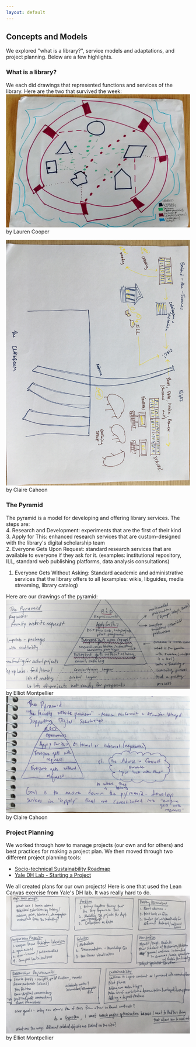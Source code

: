 ```yaml
---
layout: default
---
```

## Concepts and Models
<p>We explored "what is a library?", service models and adaptations, and project planning. Below are a few highlights.</p>

### What is a library?
We each did drawings that represented functions and services of the library. Here are the two that survived the week:
<img style="width:'300px'" alt="A colorful drawing of shapes and lines, representing a library" src="images/concepts_whatislibrary.jpg">
by Lauren Cooper

<img style="width:'300px' float:'left'" alt="An abstract drawing of a library in marker, showing the pathways of books" src="images/Claire_lib_drawing.JPG"> 
by Claire Cahoon

### The Pyramid 
The pyramid is a model for developing and offering library services. The steps are:  
  4. Research and Development: experiments that are the first of their kind  
  3. Apply for This: enhanced research services that are custom-designed with the library's digital scholarship team  
  2. Everyone Gets Upon Request: standard research services that are available to everyone if they ask for it. (examples: institutional repository, ILL, standard web publishing platforms, data analysis consultations)  
  1. Everyone Gets Without Asking: Standard academic and administrative services that the library offers to all (examples: wikis, libguides, media streaming, library catalog)

Here are our drawings of the pyramid:
![pyramid service model](images/the_pyramid_EM.JPG) 
by Elliot Montpellier
![pyramid service model 2](images/Claire_pyramid_sketch.JPG)
by Claire Cahoon

### Project Planning
We worked through how to manage projects (our own and for others) and best practices for making a project plan. We then moved through two different project planning tools:
* [Socio-technical Sustainability Roadmap](https://sites.haa.pitt.edu/sustainabilityroadmap/)
* [Yale DH Lab - Starting a Project](http://dhlab.yale.edu/guides.html)

We all created plans for our own projects! Here is one that used the Lean Canvas exercise from Yale's DH lab. It was really hard to do.
![Sketch of boxes containing project planning information](images/project_planning_EM.JPG)
by Elliot Montpellier
